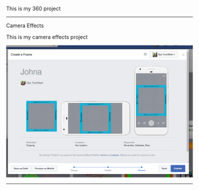

This is my 360 project

<script src="//360.vizor.io/scripts/embed.js" data-vizorurl="https://360.vizor.io/embed/v/2jqop" ></script>

***

Camera Effects

This is my camera effects project

![Johna Byrum](https://github.com/byrumjohna12/byrumjohna12.github.io/blob/master/Johna%20Byrum.PNG?raw=true "Optional Title")

***
